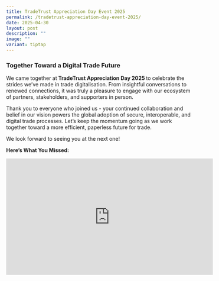 ```yaml
---
title: TradeTrust Appreciation Day Event 2025
permalink: /tradetrust-appreciation-day-event-2025/
date: 2025-04-30
layout: post
description: ""
image: ""
variant: tiptap
---
```

<h3>Together Toward a Digital Trade Future</h3>
<p>We came together at<strong> TradeTrust Appreciation Day 2025 </strong>to
celebrate the strides we’ve made in trade digitalisation. From insightful
conversations to renewed connections, it was truly a pleasure to engage
with our ecosystem of partners, stakeholders, and supporters in person.</p>
<p>Thank you to everyone who joined us - your continued collaboration and
belief in our vision powers the global adoption of secure, interoperable,
and digital trade processes. Let’s keep the momentum going as we work together
toward a more efficient, paperless future for trade.</p>
<p>We look forward to seeing you at the next one!</p>
<p><strong>Here’s What You Missed:</strong>
</p>
<div class="iframe-wrapper">
<iframe height="315" width="560" allowfullscreen="true" frameborder="0" src="https://www.youtube.com/embed/L6CN13GBDVQ?si=tQhPD9jS0I9fY0ud"></iframe>
</div>
<p></p>